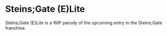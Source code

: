 # Steins;Gate (E)Lite

Steins;Gate (E)Lite is a WIP parody of the upcoming entry in the Steins;Gate franchise.